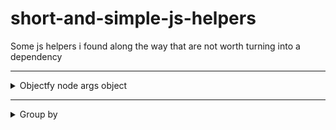 # short-and-simple-js-helpers
Some js helpers i found along the way that are not worth turning into a dependency


---

<details>
  <summary>Objectfy node args object</summary>

```js
const input = ["/usr/local/bin/node", "src/server.ts", "api_key=123"];

const separator = '=';

function objectfyNodeArgs(input = []) {
  let object = {};

  input.forEach((item = '') => {
    if (item.includes(separator)) {
       const [key, value] = item.split(separator)
       object[key]=value;
    }
  });

  return object;
}

const result = objectfyNodeArgs(input);

console.log(result)

// => { api_key:"123" }
```
</details>


---

<details>
  <summary>Group by</summary>

```js
var groupBy = function(xs, key) {
  return xs.reduce(function(rv, x) {
    (rv[x[key]] = rv[x[key]] || []).push(x);
    return rv;
  }, {});
};

console.log(groupBy(['one', 'two', 'three'], 'length'));

// => {3: ["one", "two"], 5: ["three"]}
```

</details>